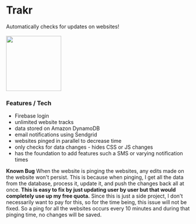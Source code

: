 # Trakr
Automatically checks for updates on websites! <br><br>
<a href="https://trakr.maharsh.net"><img src="https://cdn.rawgit.com/maharshmellow/550f99fcf7934352e83bb29d85176a04/raw/061ba515f1b0298e00e7e72210633b4502ce9fe9/demo.svg" width="150px;"/></a>

### Features / Tech
- Firebase login
- unlimited website tracks
- data stored on Amazon DynamoDB
- email notifications using Sendgrid
- websites pinged in parallel to decrease time
- only checks for data changes - hides CSS or JS changes
- has the foundation to add features such a SMS or varying notification times

**Known Bug**
When the website is pinging the websites, any edits made on the website won't persist. This is because when pinging, I get all the data from the database, process it, update it, and push the changes back all at once. **This is easy to fix by just updating user by user but that would completely use up my free quota.** Since this is just a side project, I don't necessarily want to pay for this, so for the time being, this issue will not be fixed. So a ping for all the websites occurs every 10 minutes and during that pinging time, no changes will be saved.
